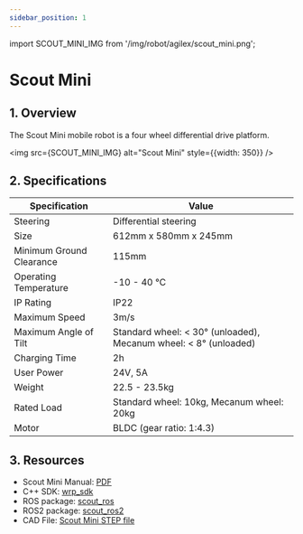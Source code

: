 ```yaml
---
sidebar_position: 1
---
```


import SCOUT_MINI_IMG from '/img/robot/agilex/scout_mini.png';

# Scout Mini

## 1. Overview

The Scout Mini mobile robot is a four wheel differential drive platform.

<img src={SCOUT_MINI_IMG} alt="Scout Mini" style={{width: 350}} />

## 2. Specifications

| Specification | Value |
| ------------- | ----- |
| Steering | Differential steering |
| Size | 612mm x 580mm x 245mm |
| Minimum Ground Clearance | 115mm |
| Operating Temperature | -10 - 40 ℃ |
| IP Rating | IP22 |
| Maximum Speed | 3m/s |
| Maximum Angle of Tilt | Standard wheel: < 30° (unloaded), Mecanum wheel: < 8° (unloaded) |
| Charging Time | 2h |
| User Power | 24V, 5A |
| Weight | 22.5 - 23.5kg |
| Rated Load | Standard wheel: 10kg, Mecanum wheel: 20kg |
| Motor | BLDC (gear ratio: 1:4.3) |

## 3. Resources

* Scout Mini Manual: [PDF](https://tangrobot.sharepoint.com/:b:/s/Public-Outgoing/Eaq4LPW9NHFGjSprGPEiaGABftfiJ52k6Z4gkE8ylW1HVQ?e=E01Woq)
* C++ SDK: [wrp_sdk](https://github.com/westonrobot/wrp_sdk)
* ROS package: [scout_ros](https://github.com/westonrobot/scout_ros)
* ROS2 package: [scout_ros2](https://github.com/westonrobot/scout_ros2)
* CAD File: [Scout Mini STEP file](https://tangrobot.sharepoint.com/:u:/s/Public-Outgoing/EX0iKqBzlbhCkLdpbcUT5pkBc0QDBlHuxJBXbz4__u0Mkg?e=RhxnaX)
